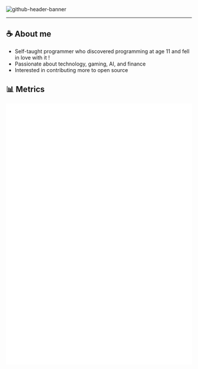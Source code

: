<img alt="github-header-banner" src="https://github.com/user-attachments/assets/155d99c4-f476-48ec-a111-e4e3857e39d3" />

---

## ☕ About me
- Self-taught programmer who discovered programming at age 11 and fell in love with it !
- Passionate about technology, gaming, AI, and finance
- Interested in contributing more to open source

## 📊 Metrics
![Metrics](/github-metrics.svg)
